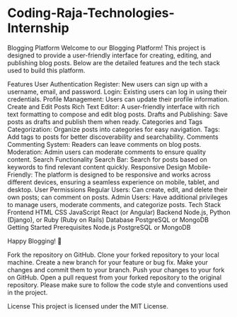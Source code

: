 # Coding-Raja-Technologies-Internship


Blogging Platform
Welcome to our Blogging Platform! This project is designed to provide a user-friendly interface for creating, editing, and publishing blog posts. Below are the detailed features and the tech stack used to build this platform.

Features
User Authentication
Register: New users can sign up with a username, email, and password.
Login: Existing users can log in using their credentials.
Profile Management: Users can update their profile information.
Create and Edit Posts
Rich Text Editor: A user-friendly interface with rich text formatting to compose and edit blog posts.
Drafts and Publishing: Save posts as drafts and publish them when ready.
Categories and Tags
Categorization: Organize posts into categories for easy navigation.
Tags: Add tags to posts for better discoverability and searchability.
Comments
Commenting System: Readers can leave comments on blog posts.
Moderation: Admin users can moderate comments to ensure quality content.
Search Functionality
Search Bar: Search for posts based on keywords to find relevant content quickly.
Responsive Design
Mobile-Friendly: The platform is designed to be responsive and works across different devices, ensuring a seamless experience on mobile, tablet, and desktop.
User Permissions
Regular Users: Can create, edit, and delete their own posts; can comment on posts.
Admin Users: Have additional privileges to manage users, moderate comments, and categorize posts.
Tech Stack
Frontend
HTML
CSS
JavaScript
React (or Angular)
Backend
Node.js, Python (Django), or Ruby (Ruby on Rails)
Database
PostgreSQL or MongoDB
Getting Started
Prerequisites
Node.js
PostgreSQL or MongoDB


Happy Blogging! 🚀


Fork the repository on GitHub.
Clone your forked repository to your local machine.
Create a new branch for your feature or bug fix.
Make your changes and commit them to your branch.
Push your changes to your fork on GitHub.
Open a pull request from your forked repository to the original repository.
Please make sure to follow the code style and conventions used in the project.

License
This project is licensed under the MIT License.
